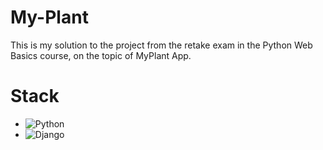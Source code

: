 # My-Plant
 This is my solution to the project from the retake exam in the Python Web Basics course, on the topic of MyPlant App.
# Stack
- ![Python](https://img.shields.io/badge/python-3670A0?style=for-the-badge&logo=python&logoColor=ffdd54)
- ![Django](https://img.shields.io/badge/Django-092E20?style=for-the-badge&logo=django&logoColor=green)
